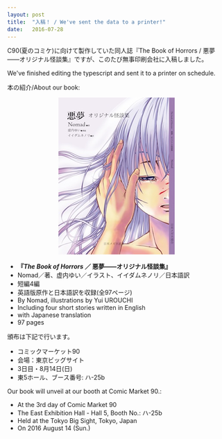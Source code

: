 ```yaml
---
layout: post
title:  "入稿！ / We've sent the data to a printer!"
date:   2016-07-28
---
```


<p class="intro">C90(夏のコミケ)に向けて製作していた同人誌『The Book of Horrors / 悪夢——オリジナル怪談集』ですが、このたび無事印刷会社に入稿しました。</p>

<p class="intro">We've finished editing the typescript and sent it to a printer on schedule.</p>

本の紹介/About our book:

<div style="text-align: center;"><img src="/assets/img/cover.jpg" /></div>

- <strong>『<i>The Book of Horrors</i> ／ 悪夢——オリジナル怪談集』</strong>
- Nomad／著、虚内ゆい／イラスト、イイダムネノリ／日本語訳
- 短編4編
- 英語版原作と日本語訳を収録(全97ページ)
- By Nomad, illustrations by Yui UROUCHI
- Including four short stories written in English
- with Japanese translation
- 97 pages 

頒布は下記で行います。

- コミックマーケット90
- 会場：東京ビッグサイト
- 3日目・8月14日(日)
- 東5ホール、ブース番号: ハ-25b

Our book will unveil at our booth at Comic Market 90.:

- At the 3rd day of Comic Market 90
- The East Exhibition Hall - Hall 5, Booth No.: ハ-25b
- Held at the Tokyo Big Sight, Tokyo, Japan
- On 2016 August 14 (Sun.)

